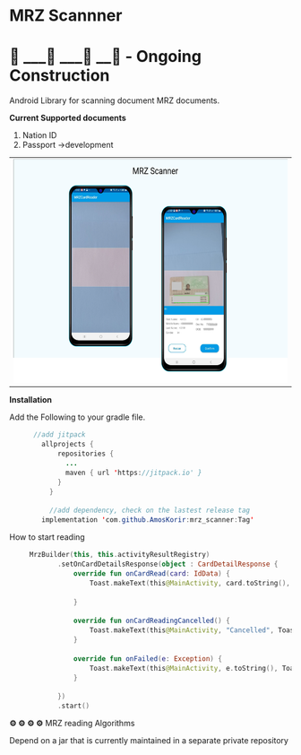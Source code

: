 # MRZ Scannner


# 🚧 ___🚧 ___🚧 __🚧 - Ongoing Construction

Android Library for scanning document MRZ documents.

**Current Supported documents**

1. Nation ID
2. Passport ->development

<table>
<tr>
<td>
<img   height="400" src="art/mrz.png"/>
</td>

</tr>
</table>

**Installation**

Add the Following to your gradle file.

```java
      //add jitpack
        allprojects {
            repositories {
              ...
              maven { url 'https://jitpack.io' }
            }
          }

          //add dependency, check on the lastest release tag
        implementation 'com.github.AmosKorir:mrz_scanner:Tag'

```

 How to start reading

```kotlin
     MrzBuilder(this, this.activityResultRegistry)
            .setOnCardDetailsResponse(object : CardDetailResponse {
                override fun onCardRead(card: IdData) {
                    Toast.makeText(this@MainActivity, card.toString(), Toast.LENGTH_SHORT).show()

                }

                override fun onCardReadingCancelled() {
                    Toast.makeText(this@MainActivity, "Cancelled", Toast.LENGTH_SHORT).show()
                }

                override fun onFailed(e: Exception) {
                    Toast.makeText(this@MainActivity, e.toString(), Toast.LENGTH_SHORT).show()
                }

            })
            .start()
```



**⚙️ ⚙️  ⚙️ ⚙️**  MRZ reading Algorithms

Depend on a jar that is currently maintained in a separate private repository





